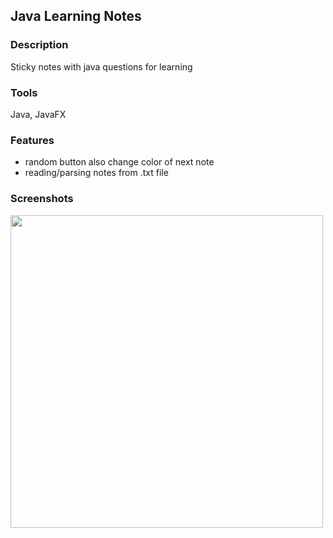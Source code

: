 ## Java Learning Notes

### Description
Sticky notes with java questions for learning

### Tools
Java, JavaFX

### Features
- random button also change color of next note
- reading/parsing notes from .txt file

### Screenshots
<img src="https://i.imgur.com/VJ39FcM.png" width="500">